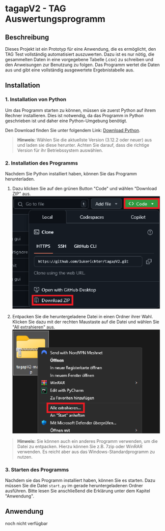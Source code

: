 # tagapV2 - TAG Auswertungsprogramm

## Beschreibung

Dieses Projekt ist ein Prototyp für eine Anwendung, die es ermöglicht, den TAG Test vollständig automatisiert
auszuwerten. Dazu ist es nur nötig, die gesammelten Daten in eine vorgegebene Tabelle (.csv) zu schreiben und den
Anweisungen zur Benutzung zu folgen. Das Programm wertet die Daten aus und gibt eine vollständig ausgewertete
Ergebnistabelle aus.

## Installation

### 1. Installation von Python

Um das Programm starten zu können, müssen sie zuerst Python auf ihrem Rechner installieren. Dies ist notwendig, da das
Programm in Python geschrieben ist und daher eine Python-Umgebung benötigt.

Den Download finden Sie unter folgendem Link: [Download Python](https://www.python.org/downloads/).
> **Hinweis:** Wählen Sie die aktuellste Version (3.12.2
> oder neuer) aus und laden sie diese herunter. Achten Sie darauf, dass die richtige Version für ihr Betriebssystem
> auswählen.

### 2. Installation des Programms

Nachdem Sie Python installiert haben, können Sie das Programm herunterladen.

1. Dazu klicken Sie auf den grünen Button "Code" und wählen "Download ZIP" aus.
   ![Image not loading](images/download_button.png)

2. Entpacken Sie die heruntergeladene Datei in einen Ordner ihrer Wahl. Klicken Sie dazu mit der rechten Maustaste auf
   die Datei und wählen Sie "All extrahieren" aus.
    ![Image not loading](images/extract_zip.png)

> **Hinweis:** Sie können auch ein anderes Programm verwenden, um die Datei zu
> entpacken. Hierzu können Sie z.B. 7zip oder WinRAR verwenden. Es reicht aber aus das Windows-Standardprogramm zu nutzen.

### 3. Starten des Programms

Nachdem sie das Programm installiert haben, können Sie es starten. Dazu müssen Sie die Datei `start.py` im gerade
heruntergeladenen Ordner ausführen. Bitte lesen Sie anschließend die Erklärung unter dem Kapitel "Anwendung".

## Anwendung

noch nicht verfügbar
